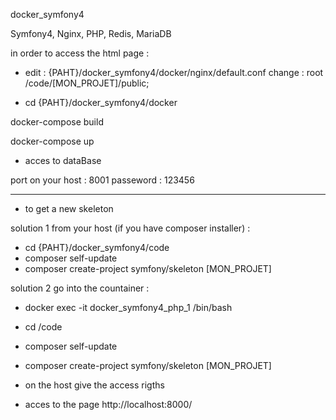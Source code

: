 docker_symfony4

Symfony4, Nginx, PHP, Redis, MariaDB

in order to access the html page :
* edit : {PAHT}/docker_symfony4/docker/nginx/default.conf
change :  root /code/[MON_PROJET]/public;

* cd {PAHT}/docker_symfony4/docker

docker-compose build

docker-compose up

* acces to dataBase

port on your host : 8001 passeword : 123456

--------------------------------------------------------------

* to get a new skeleton

solution 1
from your host (if you have composer installer) :
* cd {PAHT}/docker_symfony4/code
* composer self-update
* composer create-project symfony/skeleton [MON_PROJET]

solution 2
go into the countainer :
* docker exec -it docker_symfony4_php_1 /bin/bash
* cd /code
* composer self-update
* composer create-project symfony/skeleton [MON_PROJET]
* on the host give the access rigths


* acces to the page 
http://localhost:8000/

